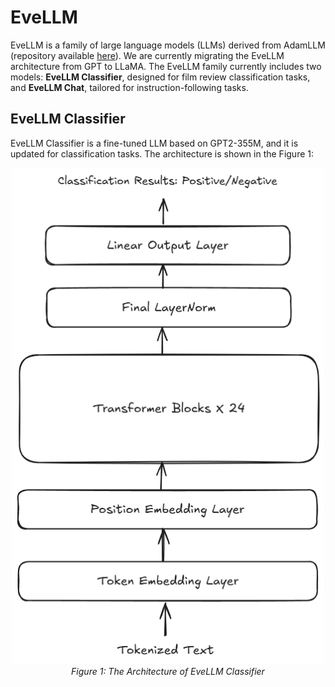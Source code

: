 # EveLLM
EveLLM is a family of large language models (LLMs) derived from AdamLLM (repository available [here](https://github.com/ElliotLeeLL/AdamLLM)). We are currently migrating the EveLLM architecture from GPT to LLaMA. The EveLLM family currently includes two models: **EveLLM Classifier**, designed for film review classification tasks, and **EveLLM Chat**, tailored for instruction-following tasks.

## EveLLM Classifier

EveLLM Classifier is a fine-tuned LLM based on GPT2-355M, and it is updated for classification tasks. The architecture is shown in the Figure 1:

<p align="center">
  <img src="images/iVBORw0KGgoAAAANSUhEUgAAAfYAAA.png" alt="Output" width="500"/><br/>
  <em>Figure 1: The Architecture of EveLLM Classifier</em>
</p>
